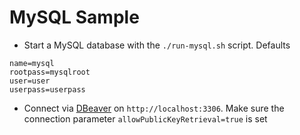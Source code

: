 # MySQL Sample

* Start a MySQL database with the `./run-mysql.sh` script. Defaults
```properties
name=mysql
rootpass=mysqlroot
user=user
userpass=userpass
```

* Connect via [DBeaver](https://dbeaver.io/download/) on `http://localhost:3306`. Make sure the connection parameter `allowPublicKeyRetrieval=true` is set